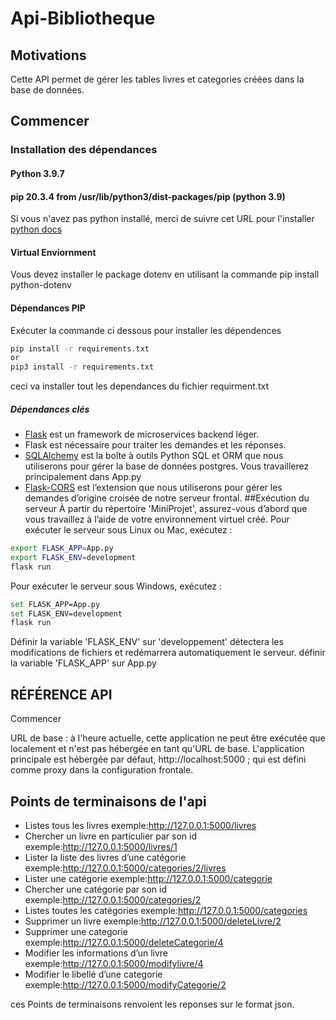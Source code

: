# Api-Bibliotheque
## Motivations
Cette API permet de gérer les tables livres et categories créées dans la base de données.
## Commencer

### Installation des dépendances

#### Python 3.9.7
#### pip 20.3.4 from /usr/lib/python3/dist-packages/pip (python 3.9)
Si vous n'avez pas python installé, merci de suivre cet URL pour l'installer 
[python docs](https://docs.python.org/3/using/unix.html#getting-and-installing-the-latest-version-of-python)
#### Virtual Enviornment

Vous devez installer le package dotenv en utilisant la commande pip install python-dotenv 

#### Dépendances PIP

Exécuter la commande ci dessous pour installer les dépendences
```bash
pip install -r requirements.txt
or
pip3 install -r requirements.txt
```
ceci va installer tout les dependances du fichier requirment.txt
##### Dépendances clés

- [Flask](http://flask.pocoo.org/) est un framework de microservices backend léger.
-  Flask est nécessaire pour traiter les demandes et les réponses.
- [SQLAlchemy](https://www.sqlalchemy.org/) est la boîte à outils Python SQL et ORM que nous utiliserons pour gérer la base de données postgres. Vous travaillerez principalement dans App.py
- [Flask-CORS](https://flask-cors.readthedocs.io/en/latest/#)  est l’extension que nous utiliserons pour gérer les demandes d’origine croisée de notre serveur frontal.
##Exécution du serveur
À partir du répertoire 'MiniProjet', assurez-vous d’abord que vous travaillez à l’aide de votre environnement virtuel créé.
Pour exécuter le serveur sous Linux ou Mac, exécutez :
```bash
export FLASK_APP=App.py
export FLASK_ENV=development
flask run
```
Pour exécuter le serveur sous Windows, exécutez :
```bash
set FLASK_APP=App.py
set FLASK_ENV=development
flask run
```
Définir la variable 'FLASK_ENV' sur 'developpement' détectera les modifications de fichiers et redémarrera automatiquement le serveur.
définir la variable 'FLASK_APP' sur App.py
## RÉFÉRENCE API
Commencer

URL de base : à l'heure actuelle, cette application ne peut être exécutée que localement et n'est pas hébergée en tant qu'URL de base. L'application principale est hébergée par défaut, http://localhost:5000 ; qui est défini comme proxy dans la configuration frontale.
## Points de terminaisons de l'api
- Listes tous les livres
  exemple:http://127.0.0.1:5000/livres
- Chercher un livre en particulier par son id
  exemple:http://127.0.0.1:5000/livres/1
- Lister la liste des livres d’une catégorie
  exemple:http://127.0.0.1:5000/categories/2/livres
- Lister une catégorie
  exemple:http://127.0.0.1:5000/categorie
- Chercher une catégorie par son id
  exemple:http://127.0.0.1:5000/categories/2
- Listes toutes les catégories
  exemple:http://127.0.0.1:5000/categories
- Supprimer un livre
  exemple:http://127.0.0.1:5000/deleteLivre/2
- Supprimer une categorie
  exemple:http://127.0.0.1:5000/deleteCategorie/4
- Modifier les informations d’un livre
  exemple:http://127.0.0.1:5000/modifylivre/4
- Modifier le libellé d’une categorie
  exemple:http://127.0.0.1:5000/modifyCategorie/2

ces Points de terminaisons renvoient les reponses sur le format json.



